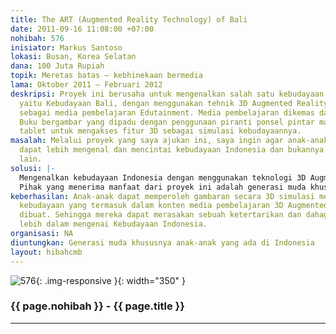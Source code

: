 ```yaml
---
title: The ART (Augmented Reality Technology) of Bali
date: 2011-09-16 11:08:00 +07:00
nohibah: 576
inisiator: Markus Santoso
lokasi: Busan, Korea Selatan
dana: 100 Juta Rupiah
topik: Meretas batas – kebhinekaan bermedia
lama: Oktober 2011 – Februari 2012
deskripsi: Proyek ini berusaha untuk mengenalkan salah satu kebudayaan Indonesia,
  yaitu Kebudayaan Bali, dengan menggunakan tehnik 3D Augmented Reality yang dikemas
  sebagai media pembelajaran Edutainment. Media pembelajaran dikemas dalam sebuah
  Buku bergambar yang dipadu dengan penggunaan piranti ponsel pintar maupun komputer
  tablet untuk mengakses fitur 3D sebagai simulasi kebudayaannya.
masalah: Melalui proyek yang saya ajukan ini, saya ingin agar anak-anak di Indonesia
  dapat lebih mengenal dan mencintai kebudayaan Indonesia dan bukannya budaya negara
  lain.
solusi: |-
  Mengenalkan kebudayaan Indonesia dengan menggunakan teknologi 3D Augmented Reality. Teknologi ini akan dibungkus sedimikian rupa menjadi sebuah media pembelajaran interaktif yang dapat diakses melalui piranti ponsel pintar maupun komputer tablet sehingga anak-anak dapat melakukan proses pembelajaran dimana saja serta menjadi lebih menarik, agar dengan demikian anak-anak dapat lebih tertarik dan terikat dengan konten pembelajaran yang sedang mereka nikmati.
  Pihak yang menerima manfaat dari proyek ini adalah generasi muda khususnya anak-anak yang ada di Indonesia.
keberhasilan: Anak-anak dapat memperoleh gambaran secara 3D simulasi mengenai berbagai
  kebudayaan yang termasuk dalam konten media pembelajaran 3D Augmented Reality yang
  dibuat. Sehingga mereka dapat merasakan sebuah ketertarikan dan dahaga untuk mengetahui
  lebih dalam mengenai Kebudayaan Indonesia.
organisasi: NA
diuntungkan: Generasi muda khususnya anak-anak yang ada di Indonesia
layout: hibahcmb
---
```


![576](/static/img/hibahcmb/576.png){: .img-responsive }{: width="350" }

### {{ page.nohibah }} - {{ page.title }}

---

